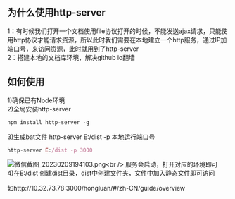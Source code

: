 ## 为什么使用http-server
1：有时候我们打开一个文档使用file协议打开的时候，不能发送ajax请求，只能使用http协议才能请求资源，所以此时我们需要在本地建立一个http服务，通过IP加端口号，来访问资源，此时就用到了http-server<br />
2：搭建本地的文档库环境，解决github io翻墙
## 如何使用
1)确保已有Node环境<br />
2)全局安装http-server

```js
npm install http-server -g
```
3)生成bat文件 http-server E:/dist -p 本地运行端口号

```js
http-server E:/dist -p 3000
```

![微信截图_20230209194103.png](https://p9-juejin.byteimg.com/tos-cn-i-k3u1fbpfcp/bbed5a0e32da4e4183755fd4e9129cc9~tplv-k3u1fbpfcp-watermark.image?)<br />
服务会启动，打开对应的环境即可<br />
4)在E:/dist 创建dist目录，dist中创建文件夹，文件中加入静态文件即可访问

如http://10.32.73.78:3000/hongluan/#/zh-CN/guide/overview